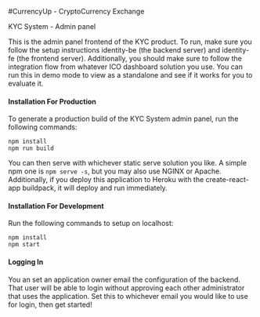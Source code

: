 #CurrencyUp - CryptoCurrency Exchange 

KYC System - Admin panel

This is the admin panel frontend of the KYC product. To run, make sure you follow the setup instructions identity-be (the backend server) and identity-fe (the frontend server). Additionally, you should make sure to follow the integration flow from whatever ICO dashboard solution you use. You can run this in demo mode to view as a standalone and see if it works for you to evaluate it.

#### Installation For Production

To generate a production build of the KYC System admin panel, run the following commands:

```
npm install
npm run build
```
You can then serve with whichever static serve solution you like. A simple npm one is `npm serve -s`, but you may also use NGINX or Apache. Additionally, if you deploy this application to Heroku with the create-react-app buildpack, it will deploy and run immediately.


#### Installation For Development

Run the following commands to setup on localhost:

```
npm install
npm start
```

#### Logging In
You an set an application owner email the configuration of the backend. That user will be able to login without approving each other administrator that uses the application. Set this to whichever email you would like to use for login, then get started!
